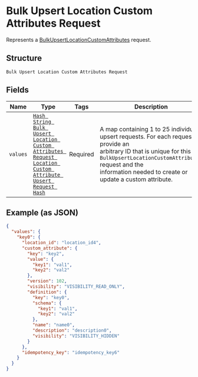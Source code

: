 
# Bulk Upsert Location Custom Attributes Request

Represents a [BulkUpsertLocationCustomAttributes](../../doc/api/location-custom-attributes.md#bulk-upsert-location-custom-attributes) request.

## Structure

`Bulk Upsert Location Custom Attributes Request`

## Fields

| Name | Type | Tags | Description |
|  --- | --- | --- | --- |
| `values` | [`Hash String Bulk Upsert Location Custom Attributes Request Location Custom Attribute Upsert Request Hash`](../../doc/models/bulk-upsert-location-custom-attributes-request-location-custom-attribute-upsert-request.md) | Required | A map containing 1 to 25 individual upsert requests. For each request, provide an<br>arbitrary ID that is unique for this `BulkUpsertLocationCustomAttributes` request and the<br>information needed to create or update a custom attribute. |

## Example (as JSON)

```json
{
  "values": {
    "key0": {
      "location_id": "location_id4",
      "custom_attribute": {
        "key": "key2",
        "value": {
          "key1": "val1",
          "key2": "val2"
        },
        "version": 102,
        "visibility": "VISIBILITY_READ_ONLY",
        "definition": {
          "key": "key0",
          "schema": {
            "key1": "val1",
            "key2": "val2"
          },
          "name": "name0",
          "description": "description0",
          "visibility": "VISIBILITY_HIDDEN"
        }
      },
      "idempotency_key": "idempotency_key6"
    }
  }
}
```

